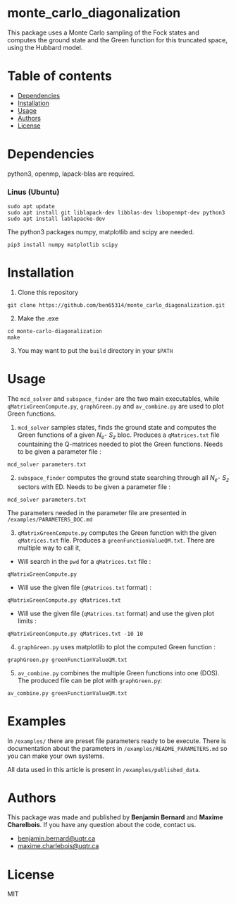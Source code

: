 # monte_carlo_diagonalization
This package uses a Monte Carlo sampling of the Fock states and computes the ground state and the Green function for this truncated space, using the Hubbard model.


# Table of contents

- [Dependencies](#dependencies)
- [Installation](#installation)
- [Usage](#usage)
- [Authors](#authors)
- [License](#license)


# Dependencies
python3, openmp, lapack-blas are required. 
### Linus (Ubuntu)
```shell
sudo apt update
sudo apt install git liblapack-dev libblas-dev libopenmpt-dev python3 
sudo apt install lablapacke-dev
```
The python3 packages numpy, matplotlib and scipy are needed.
```shell
pip3 install numpy matplotlib scipy
```

# Installation
1. Clone this repository
```shell
git clone https://github.com/ben65314/monte_carlo_diagonalization.git
```
2. Make the .exe 
```shell
cd monte-carlo-diagonalization
make
```
3. You may want to put the `build` directory in your `$PATH`

# Usage
The `mcd_solver` and `subspace_finder` are the two main executables, while `qMatrixGreenCompute.py`, `graphGreen.py` and `av_combine.py` are used to plot Green functions.
1. `mcd_solver` samples states, finds the ground state and computes the Green functions of a given $N_e$- $S_z$ bloc. Produces a `qMatrices.txt` file countaining the Q-matrices needed to plot the Green functions. Needs to be given a parameter file :
```shell
mcd_solver parameters.txt
```
2. `subspace_finder` computes the ground state searching through all $N_e$- $S_z$ sectors with ED. Needs to be given a parameter file : 
```shell
mcd_solver parameters.txt
```
The parameters needed in the parameter file are presented in `/examples/PARAMETERS_DOC.md`

3. `qMatrixGreenCompute.py` computes the Green function with the given `qMatrices.txt` file. Produces a `greenFunctionValueQM.txt`. There are multiple way to call it,
- Will search in the `pwd` for a `qMatrices.txt` file : 
```shell
qMatrixGreenCompute.py
```
- Will use the given file (`qMatrices.txt` format) :
```shell
qMatrixGreenCompute.py qMatrices.txt
```
- Will use the given file (`qMatrices.txt` format) and use the given plot limits :
```shell
qMatrixGreenCompute.py qMatrices.txt -10 10
```

4. `graphGreen.py` uses matplotlib to plot the computed Green function : 
```shell
graphGreen.py greenFunctionValueQM.txt
```

5. `av_combine.py` combines the multiple Green functions into one (DOS). The produced file can be plot with `graphGreen.py`: 
```shell
av_combine.py greenFunctionValueQM.txt
```
# Examples
In `/examples/` there are preset file parameters ready to be execute. There is documentation about the parameters in `/examples/README_PARAMETERS.md` so you can make your own systems.

All data used in this article is present in `/examples/published_data`.
# Authors
This package was made and published by **Benjamin Bernard** and **Maxime Charelbois**. If you have any question about the code, contact us.
- <benjamin.bernard@uqtr.ca>
- <maxime.charlebois@uqtr.ca>

# License
MIT

